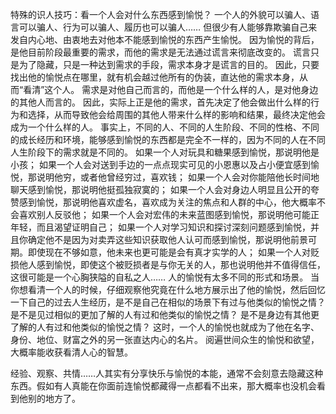 特殊的识人技巧：看一个人会对什么东西感到愉悦？ 一个人的外貌可以骗人、语言可以骗人、行为可以骗人、履历也可以骗人…… 但很少有人能够靠欺骗自己来发自内心地、由衷地去对他本不能感到愉悦的东西产生愉悦。 因为愉悦的背后，是他目前阶段最重要的需求，而他的需求是无法通过谎言来彻底改变的。 谎言只是为了隐藏，只是一种达到需求的手段，需求本身才是谎言的目的。 因此，只要找出他的愉悦点在哪里，就有机会越过他所有的伪装，直达他的需求本身，从而“看清”这个人。 需求是对他自己而言的，而他是一个什么样的人，是对他身边的其他人而言的。 因此，实际上正是他的需求，首先决定了他会做出什么样的行为和选择，从而导致他会给周围的其他人带来什么样的影响和结果，最终决定他会成为一个什么样的人。 事实上，不同的人、不同的人生阶段、不同的性格、不同的成长经历和环境，能够感到愉悦的东西都是完全不一样的，因为不同的人在不同人生阶段下的需求就是不同的。 如果一个人对玩具和糖果感到愉悦，那说明他是小孩； 如果一个人会对送到手边的一点点现实可见的小恩惠以及占小便宜感到愉悦，那说明他穷，或者他曾经穷过，喜欢钱； 如果一个人会对你能陪他长时间地聊天感到愉悦，那说明他挺孤独寂寞的； 如果一个人会对身边人明显且公开的夸赞感到愉悦，那说明他喜欢虚名，喜欢成为关注的焦点和人群的中心，他大概率不会喜欢别人反驳他； 如果一个人会对宏伟的未来蓝图感到愉悦，那说明他可能正年轻，而且渴望证明自己； 如果一个人对学习知识和探讨深刻问题感到愉悦，并且你确定他不是因为对卖弄这些知识获取他人认可而感到愉悦，那说明他前景可期。即使现在不够如意，他未来也更可能是会有真才实学的人； 如果一个人对贬损他人感到愉悦，即使这个被贬损者是与你无关的人，那也说明他并不值得信任，这很可能是一个心胸狭隘的自私之人…… 人的愉悦有太多不同的形式和场景。 当你想看清一个人的时候，仔细观察他究竟在什么地方展示出了他的愉悦，然后回忆一下自己的过去人生经历，是不是自己在相似的场景下有过与他类似的愉悦之情？ 是不是见过相似的更加了解的人有过和他类似的愉悦之情？ 是不是身边有其他更了解的人有过和他类似的愉悦之情？ 这时，一个人的愉悦也就成为了他在名字、身份、地位、财富之外的另一张直达内心的名片。 阅遍世间众生的愉悦和欲望，大概率能收获看清人心的智慧。

经验、观察、共情……人其实有分享快乐与愉悦的本能，通常不会刻意去隐藏这种东西。假如有人真能在你面前连愉悦都藏得一点都看不出来，那大概率也没机会看到他别的地方了。